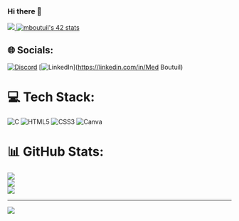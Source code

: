 ### Hi there 👋

<a href="https://visitcount.itsvg.in">
  <img src="https://visitcount.itsvg.in/api?id=Da-ghost42&label=Profile%20Views&color=5&icon=2&pretty=false" />
</a>
<a href="https://github.com/oakoudad/badge42"><img src="https://badge.mediaplus.ma/greenbinary/mboutuil" alt="mboutuil's 42 stats" /></a>

## 🌐 Socials:
[![Discord](https://img.shields.io/badge/Discord-%237289DA.svg?logo=discord&logoColor=white)](https://discord.gg/ghost12ly#6253) [![LinkedIn](https://img.shields.io/badge/LinkedIn-%230077B5.svg?logo=linkedin&logoColor=white)](https://linkedin.com/in/Med Boutuil) 

# 💻 Tech Stack:
![C](https://img.shields.io/badge/c-%2300599C.svg?style=for-the-badge&logo=c&logoColor=white) ![HTML5](https://img.shields.io/badge/html5-%23E34F26.svg?style=for-the-badge&logo=html5&logoColor=white) ![CSS3](https://img.shields.io/badge/css3-%231572B6.svg?style=for-the-badge&logo=css3&logoColor=white) ![Canva](https://img.shields.io/badge/Canva-%2300C4CC.svg?style=for-the-badge&logo=Canva&logoColor=white)
# 📊 GitHub Stats:
![](https://github-readme-stats.vercel.app/api?username=Da-ghost42&theme=dark&hide_border=false&include_all_commits=false&count_private=false)<br/>
![](https://github-readme-streak-stats.herokuapp.com/?user=Da-ghost42&theme=dark&hide_border=false)<br/>
![](https://github-readme-stats.vercel.app/api/top-langs/?username=Da-ghost42&theme=dark&hide_border=false&include_all_commits=false&count_private=false&layout=compact)

---
[![](https://visitcount.itsvg.in/api?id=Da-ghost42&icon=0&color=0)](https://visitcount.itsvg.in)

<!-- Proudly created with GPRM ( https://gprm.itsvg.in ) -->
